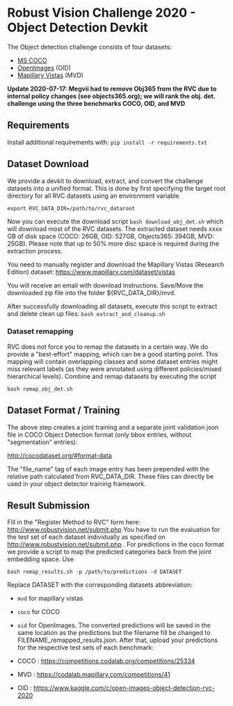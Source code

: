 # Robust Vision Challenge 2020 - Object Detection Devkit #

The Object detection challenge consists of four datasets:
- [MS COCO](cocodataset.org/)
- [OpenImages](https://storage.googleapis.com/openimages/web/index.html) (OID)
- [Mapillary Vistas](https://www.mapillary.com/dataset/vistas) (MVD)

**Update 2020-07-17: Megvii had to remove Obj365 from the RVC due to internal policy changes (see objects365.org); we will rank the obj. det. challenge using the three benchmarks COCO, OID, and MVD**

## Requirements ##
Install additional requirements with:
    ``` pip install -r requirements.txt ```


## Dataset Download ##

We provide a devkit to download, extract, and convert the challenge datasets into a unified format.
This is done by first specifying the target root directory for all RVC datasets using an environment variable

 ``` export RVC_DATA_DIR=/path/to/rvc_dataroot  ```

Now you can execute the download script ``` bash download_obj_det.sh ``` which will download most of the RVC datasets.
The extracted dataset needs xxxx GB of disk space (COCO: 26GB, OID: 527GB, Objects365: 394GB, MVD: 25GB). Please note that up to 50% more disc space is required during the extraction process.

You need to manually register and download the Mapillary Vistas (Research Edition) dataset:
https://www.mapillary.com/dataset/vistas

You will receive an email with download instructions. Save/Move the downloaded zip file into the folder ${RVC_DATA_DIR}/mvd.

After successfully downloading all datasets, execute this script to extract and delete clean up files:  ``` bash extract_and_cleanup.sh ``` 

### Dataset remapping ###

RVC does not force you to remap the datasets in a certain way. We do provide a "best-effort" mapping, which can be a good starting point. This mapping will contain overlapping classes and some dataset entries might miss relevant labels (as they were annotated using different policies/mixed hierarchical  levels). Combine and remap datasets by executing the script 

 ```bash remap_obj_det.sh ```

## Dataset Format / Training ##

The above step creates a joint training and a separate joint validation json file in COCO Object Detection format (only bbox entries, without "segmentation" entries):

http://cocodataset.org/#format-data

The "file_name" tag of each image entry has been prepended with the relative path calculated from RVC_DATA_DIR.
These files can directly be used in your object detector training framework.

## Result Submission ##

Fill in the "Register Method to RVC" form here: http://www.robustvision.net/submit.php
You have to run the evaluation for the test set of each dataset individually as specified on http://www.robustvision.net/submit.php .
For predictions in the coco format we provide a script to map the predicted categories back from the joint embedding space. Use

 ```bash remap_results.sh -p /path/to/predictions -d DATASET ```
 
 Replace DATASET with the corresponding datasets abbreviation:
 - `mvd` for mapillary vistas
 - `coco` for COCO 
 - `oid` for OpenImages. 
 The converted predictions will be saved in the same location as the predictions but the filename fill be changed to FILENAME_remapped_results.json.
 After that, upload your predictions for the respective test sets of each benchmark:

- COCO : https://competitions.codalab.org/competitions/25334
- MVD : https://codalab.mapillary.com/competitions/41
- OID : https://www.kaggle.com/c/open-images-object-detection-rvc-2020

